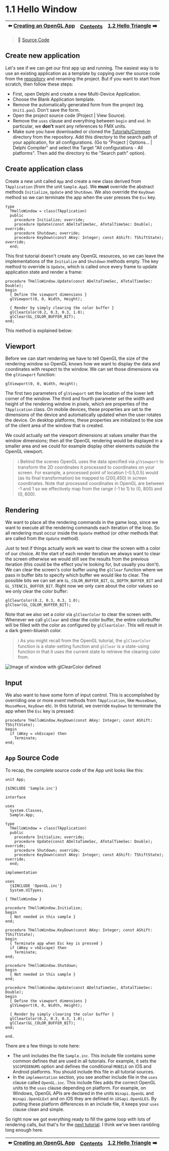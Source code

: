 # 1.1 Hello Window

:arrow_left: [Creating an OpenGL App](1.0b.CreateApp.md) | [Contents](/README.md#Contents) | [1.2 Hello Triangle](1.2.HelloTriangle.md) :arrow_right:
--- | --- | ---

> :link: [Source Code](/Tutorials/1.GettingStarted/1.HelloWindow)

## Create new application

Let's see if we can get our first app up and running. The easiest way is to use an existing application as a template by copying over the source code from the [repository](/Tutorials/1.GettingStarted/1.HelloWindow) and renaming the project. But if you want to start from scratch, then follow these steps:

* First, open Delphi and create a new Multi-Device Application.
* Choose the Blank Application template.
* Remove the automatically generated form from the project (eg. `Unit1.pas`). Don't save the form.
* Open the project source code (Project | View Source).
* Remove the `uses` clause and everything between `begin` and `end`. In particular, we **don't** want any references to FMX units.
* Make sure you have downloaded or cloned the [Tutorials/Common](/Tutorials/Common) directory from the repository. Add this directory to the search path of your application, for all configurations. (Go to "Project | Options... | Delphi Compiler" and select the Target "All configurations - All platforms". Then add the directory to the "Search path" option). 

## Create application class

Create a new unit called `App` and create a new class derived from `TApplication` (from the unit `Sample.App`). We **must** override the abstract methods `Initialize`, `Update` and `Shutdown`. We also override the `KeyDown` method so we can terminate the app when the user presses the `Esc` key.

```Delphi
type
  THelloWindow = class(TApplication)
  public
    procedure Initialize; override;
    procedure Update(const ADeltaTimeSec, ATotalTimeSec: Double); override;
    procedure Shutdown; override;
    procedure KeyDown(const AKey: Integer; const AShift: TShiftState); override;
  end;
```

This first tutorial doesn't create any OpenGL resources, so we can leave the implementations of the `Initialize` and `Shutdown` methods empty. The key method to override is `Update`, which is called once every frame to update application state and render a frame:

```Delphi
procedure THelloWindow.Update(const ADeltaTimeSec, ATotalTimeSec: Double);
begin
  { Define the viewport dimensions }
  glViewport(0, 0, Width, Height);

  { Render by simply clearing the color buffer }
  glClearColor(0.2, 0.3, 0.3, 1.0);
  glClear(GL_COLOR_BUFFER_BIT);
end;
```

This method is explained below:

## Viewport
Before we can start rendering we have to tell OpenGL the size of the rendering window so OpenGL knows how we want to display the data and coordinates with respect to the window. We can set those dimensions via the `glViewport` function:

```Delphi
glViewport(0, 0, Width, Height);
```

The first two parameters of `glViewport` set the location of the lower left corner of the window. The third and fourth parameter set the width and height of the rendering window in pixels, which are properties of the `TApplication` class. On mobile devices, these properties are set to the dimensions of the device and automatically updated when the user rotates the device. On desktop platforms, these properties are initialized to the size of the client area of the window that is created.

We could actually set the viewport dimensions at values smaller than the window dimensions; then all the OpenGL rendering would be displayed in a smaller area and we could for example display other elements outside the OpenGL viewport.

> :information_source: Behind the scenes OpenGL uses the data specified via `glViewport` to transform the 2D coordinates it processed to coordinates on your screen. For example, a processed point of location (-0.5,0.5) would (as its final transformation) be mapped to (200,450) in screen coordinates. Note that processed coordinates in OpenGL are between -1 and 1 so we effectively map from the range (-1 to 1) to (0, 800) and (0, 600).

## Rendering
We want to place all the rendering commands in the game loop, since we want to execute all the rendering commands each iteration of the loop. So all rendering must occur inside the `Update` method (or other methods that are called from the `Update` method).

Just to test if things actually work we want to clear the screen with a color of our choice. At the start of each render iteration we always want to clear the screen otherwise we would still see the results from the previous iteration (this could be the effect you're looking for, but usually you don't). We can clear the screen's color buffer using the `glClear` function where we pass in buffer bits to specify which buffer we would like to clear. The possible bits we can set are `GL_COLOR_BUFFER_BIT`, `GL_DEPTH_BUFFER_BIT` and `GL_STENCIL_BUFFER_BIT`. Right now we only care about the color values so we only clear the color buffer:

```Delphi
glClearColor(0.2, 0.3, 0.3, 1.0);
glClear(GL_COLOR_BUFFER_BIT);
```
Note that we also set a color via `glClearColor` to clear the screen with. Whenever we call `glClear` and clear the color buffer, the entire colorbuffer will be filled with the color as configured by `glClearColor`. This will result in a dark green-blueish color.

> :information_source: As you might recall from the OpenGL tutorial, the `glClearColor` function is a state-setting function and `glClear` is a state-using function in that it uses the current state to retrieve the clearing color from.

![Image of window with glClearColor defined](hellowindow2.png)

## Input

We also want to have some form of input control. This is accomplished by overriding one or more *event* methods from `TApplication`, like `MouseDown`, `MouseMove`, `KeyDown` etc. In this tutorial, we override `KeyDown` to terminate the app when the `Esc` key is pressed:

```Delphi
procedure THelloWindow.KeyDown(const AKey: Integer; const AShift: TShiftState);
begin
  if (AKey = vkEscape) then
    Terminate;
end;
``` 
 
## `App` Source Code

To recap, the complete source code of the App unit looks like this:

```Delphi
unit App;

{$INCLUDE 'Sample.inc'}

interface

uses
  System.Classes,
  Sample.App;

type
  THelloWindow = class(TApplication)
  public
    procedure Initialize; override;
    procedure Update(const ADeltaTimeSec, ATotalTimeSec: Double); override;
    procedure Shutdown; override;
    procedure KeyDown(const AKey: Integer; const AShift: TShiftState); override;
  end;

implementation

uses
  {$INCLUDE 'OpenGL.inc'}
  System.UITypes;

{ THelloWindow }

procedure THelloWindow.Initialize;
begin
  { Not needed in this sample }
end;

procedure THelloWindow.KeyDown(const AKey: Integer; const AShift: TShiftState);
begin
  { Terminate app when Esc key is pressed }
  if (AKey = vkEscape) then
    Terminate;
end;

procedure THelloWindow.Shutdown;
begin
  { Not needed in this sample }
end;

procedure THelloWindow.Update(const ADeltaTimeSec, ATotalTimeSec: Double);
begin
  { Define the viewport dimensions }
  glViewport(0, 0, Width, Height);

  { Render by simply clearing the color buffer }
  glClearColor(0.2, 0.3, 0.3, 1.0);
  glClear(GL_COLOR_BUFFER_BIT);
end;

end.
```

There are a few things to note here:
* The unit includes the file `Sample.inc`. This include file contains some common defines that are used in all tutorials. For example, it sets the `$SCOPEDENUMS` option and defines the conditional `MOBILE` on iOS and Android platforms. You should include this file in all tutorial sources.
* In the `implementation` section, you see another include file in the `uses` clause called `OpenGL.inc`. This include files adds the correct OpenGL units to the `uses` clause depending on platform. For example, on Windows, OpenGL APIs are declared in the units `Winapi.OpenGL` and `Winapi.OpenGLExt` and on iOS they are defined in `iOSapi.OpenGLES`. By putting these platform differences in an include file, it keeps your `uses` clause clean and simple.

So right now we got everything ready to fill the game loop with lots of rendering calls, but that's for the [next tutorial](1.2.HelloTriangle.md). I think we've been rambling long enough here.

:arrow_left: [Creating an OpenGL App](1.0b.CreateApp.md) | [Contents](/README.md#Contents) | [1.2 Hello Triangle](1.2.HelloTriangle.md) :arrow_right:
--- | --- | ---

